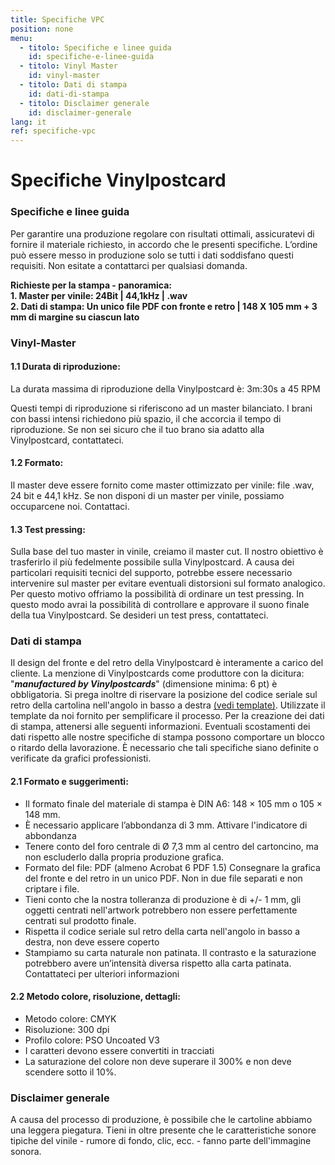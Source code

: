 ```yaml
---
title: Specifiche VPC
position: none
menu:
  - titolo: Specifiche e linee guida
    id: specifiche-e-linee-guida
  - titolo: Vinyl Master 
    id: vinyl-master 
  - titolo: Dati di stampa
    id: dati-di-stampa
  - titolo: Disclaimer generale
    id: disclaimer-generale
lang: it
ref: specifiche-vpc
---
```


# Specifiche Vinylpostcard

### Specifiche e linee guida

Per garantire una produzione regolare con risultati ottimali, assicuratevi di fornire il materiale richiesto, in accordo che le presenti specifiche. L’ordine può essere messo in produzione solo se tutti i dati soddisfano questi requisiti.
Non esitate a contattarci per qualsiasi domanda. 

**Richieste per la stampa - panoramica:**\
**1. Master per vinile: 24Bit | 44,1kHz | .wav**\
**2. Dati di stampa: Un unico file PDF con fronte e retro | 148 X 105 mm + 3 mm di margine su ciascun lato**


### Vinyl-Master 

#### 1.1 Durata di riproduzione:

La durata massima di riproduzione della Vinylpostcard è: 3m:30s a 45 RPM

Questi tempi di riproduzione si riferiscono ad un master bilanciato. I brani con bassi intensi richiedono più spazio, il che accorcia il tempo di riproduzione. Se non sei sicuro che il tuo brano sia adatto alla Vinylpostcard, contattateci.

#### 1.2 Formato:
Il master deve essere fornito come master ottimizzato per vinile: file .wav, 24 bit e 44,1 kHz.
Se non disponi di un master per vinile, possiamo occuparcene noi. Contattaci.

#### 1.3 Test pressing:
Sulla base del tuo master in vinile, creiamo il master cut. Il nostro obiettivo è trasferirlo il più fedelmente possibile sulla Vinylpostcard. A causa dei particolari requisiti tecnici del supporto, potrebbe essere necessario intervenire sul master per evitare eventuali distorsioni sul formato analogico. Per questo motivo offriamo la possibilità di ordinare un test pressing. In questo modo avrai la possibilità di controllare e approvare il suono finale della tua Vinylpostcard. Se desideri un test press, contattateci.

### Dati di stampa
Il design del fronte e del retro della Vinylpostcard è interamente a carico del cliente. La menzione di Vinylpostcards come produttore con la dicitura: "**_manufactured by Vinylpostcards_**" (dimensione minima: 6 pt) è obbligatoria. Si prega inoltre di riservare la posizione del codice seriale sul retro della cartolina nell'angolo in basso a destra <a href="https://www.vinylpostcards.com/_files/archives/598cea_5a4f3e3866974cec9fcf53bd556541d8.zip?dn=VPC_artwork_templates_2023.zip">(vedi template)</a>.
Utilizzate il template da noi fornito per semplificare il processo. Per la creazione dei dati di stampa, attenersi alle seguenti informazioni. Eventuali scostamenti dei dati rispetto alle nostre specifiche di stampa possono comportare un blocco o ritardo della lavorazione. È necessario che tali specifiche siano definite o verificate da grafici professionisti.

#### 2.1 Formato e suggerimenti:
- Il formato finale del materiale di stampa è DIN A6: 148 × 105 mm o 105 × 148 mm.
- È necessario applicare l’abbondanza di 3 mm. Attivare l'indicatore di abbondanza
- Tenere conto del foro centrale di Ø 7,3 mm al centro del cartoncino, ma non escluderlo dalla propria produzione grafica.
- Formato del file: PDF (almeno Acrobat 6 PDF 1.5) Consegnare la grafica del fronte e del retro in un unico PDF. Non in due file separati e non criptare i file.
- Tieni conto che la nostra tolleranza di produzione è di +/- 1 mm, gli oggetti centrati nell'artwork potrebbero non essere perfettamente centrati sul prodotto finale.
- Rispetta il codice seriale sul retro della carta nell'angolo in basso a destra, non deve essere coperto
- Stampiamo su carta naturale non patinata. Il contrasto e la saturazione potrebbero avere un’intensità diversa rispetto alla carta patinata. Contattateci per ulteriori informazioni

#### 2.2 Metodo colore, risoluzione, dettagli:
- Metodo colore: CMYK
- Risoluzione: 300 dpi
- Profilo colore: PSO Uncoated V3
- I caratteri devono essere convertiti in tracciati
- La saturazione del colore non deve superare il 300% e non deve scendere sotto il 10%.

### Disclaimer generale
A causa del processo di produzione, è possibile che le cartoline abbiamo una leggera piegatura. Tieni in oltre presente che le caratteristiche sonore tipiche del vinile - rumore di fondo, clic, ecc. - fanno parte dell'immagine sonora.
